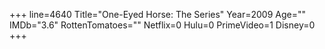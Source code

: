 +++
line=4640
Title="One-Eyed Horse: The Series"
Year=2009
Age=""
IMDb="3.6"
RottenTomatoes=""
Netflix=0
Hulu=0
PrimeVideo=1
Disney=0
+++

